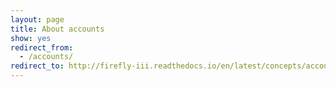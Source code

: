 ```yaml
---
layout: page
title: About accounts
show: yes
redirect_from:
  - /accounts/
redirect_to: http://firefly-iii.readthedocs.io/en/latest/concepts/accounts.html
---
```

